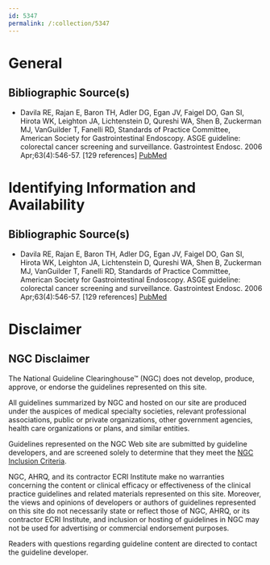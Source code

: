```yaml
---
id: 5347
permalink: /:collection/5347
---
```


# General

## Bibliographic Source(s)

- Davila RE, Rajan E, Baron TH, Adler DG, Egan JV, Faigel DO, Gan SI, Hirota WK, Leighton JA, Lichtenstein D, Qureshi WA, Shen B, Zuckerman MJ, VanGuilder T, Fanelli RD, Standards of Practice Committee, American Society for Gastrointestinal Endoscopy. ASGE guideline: colorectal cancer screening and surveillance. Gastrointest Endosc. 2006 Apr;63(4):546-57. [129 references] [ PubMed ](http://www.ncbi.nlm.nih.gov/entrez/query.fcgi?cmd=Retrieve&db=pubmed&dopt=Abstract&list_uids=16564851)

# Identifying Information and Availability

## Bibliographic Source(s)

- Davila RE, Rajan E, Baron TH, Adler DG, Egan JV, Faigel DO, Gan SI, Hirota WK, Leighton JA, Lichtenstein D, Qureshi WA, Shen B, Zuckerman MJ, VanGuilder T, Fanelli RD, Standards of Practice Committee, American Society for Gastrointestinal Endoscopy. ASGE guideline: colorectal cancer screening and surveillance. Gastrointest Endosc. 2006 Apr;63(4):546-57. [129 references] [ PubMed ](http://www.ncbi.nlm.nih.gov/entrez/query.fcgi?cmd=Retrieve&db=pubmed&dopt=Abstract&list_uids=16564851)

# Disclaimer

## NGC Disclaimer

The National Guideline Clearinghouse™ (NGC) does not develop, produce, approve, or endorse the guidelines represented on this site.

All guidelines summarized by NGC and hosted on our site are produced under the auspices of medical specialty societies, relevant professional associations, public or private organizations, other government agencies, health care organizations or plans, and similar entities.

Guidelines represented on the NGC Web site are submitted by guideline developers, and are screened solely to determine that they meet the [NGC Inclusion Criteria](/help-and-about/summaries/inclusion-criteria).

NGC, AHRQ, and its contractor ECRI Institute make no warranties concerning the content or clinical efficacy or effectiveness of the clinical practice guidelines and related materials represented on this site. Moreover, the views and opinions of developers or authors of guidelines represented on this site do not necessarily state or reflect those of NGC, AHRQ, or its contractor ECRI Institute, and inclusion or hosting of guidelines in NGC may not be used for advertising or commercial endorsement purposes.

Readers with questions regarding guideline content are directed to contact the guideline developer.

